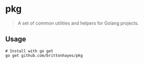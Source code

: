 # pkg

> A set of common utilities and helpers for Golang projects.

## Usage

```shell
# Install with go get
go get github.com/brittonhayes/pkg
```
